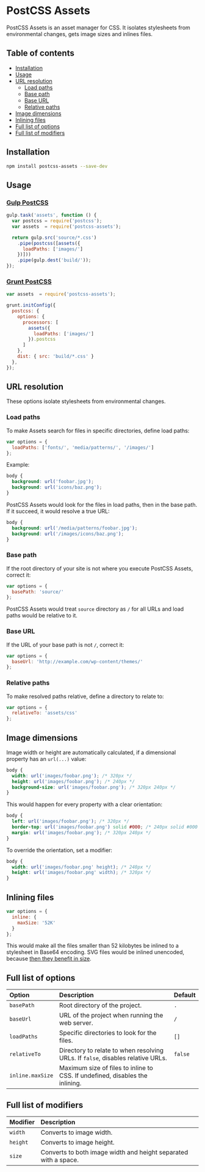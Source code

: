 PostCSS Assets
==============

PostCSS Assets is an asset manager for CSS. It isolates stylesheets from environmental changes, gets image sizes and inlines files.

Table of contents
-----------------

* [Installation](#installation)
* [Usage](#usage)
* [URL resolution](#url-resolution)
  * [Load paths](#load-paths)
  * [Base path](#base-path)
  * [Base URL](#base-url)
  * [Relative paths](#relative-paths)
* [Image dimensions](#image-dimensions)
* [Inlining files](#inlining-files)
* [Full list of options](#full-list-of-options)
* [Full list of modifiers](#full-list-of-modifiers)

Installation
------------

```bash
npm install postcss-assets --save-dev
```

Usage
-----

### [Gulp PostCSS](https://github.com/w0rm/gulp-postcss)

```js
gulp.task('assets', function () {
  var postcss = require('postcss');
  var assets  = require('postcss-assets');

  return gulp.src('source/*.css')
    .pipe(postcss([assets({
      loadPaths: ['images/']
    })]))
    .pipe(gulp.dest('build/'));
});
```

### [Grunt PostCSS](https://github.com/nDmitry/grunt-postcss)

```js
var assets  = require('postcss-assets');

grunt.initConfig({
  postcss: {
    options: {
      processors: [
        assets({
          loadPaths: ['images/']
        }).postcss
      ]
    },
    dist: { src: 'build/*.css' }
  },
});
```

URL resolution
--------------

These options isolate stylesheets from environmental changes.

### Load paths

To make Assets search for files in specific directories, define load paths:

```js
var options = {
  loadPaths: ['fonts/', 'media/patterns/', '/images/']
};
```

Example:

```css
body {
  background: url('foobar.jpg');
  background: url('icons/baz.png');
}
```

PostCSS Assets would look for the files in load paths, then in the base path. If it succeed, it would resolve a true URL:

```css
body {
  background: url('/media/patterns/foobar.jpg');
  background: url('/images/icons/baz.png');
}
```

### Base path

If the root directory of your site is not where you execute PostCSS Assets, correct it:
```js
var options = {
  basePath: 'source/'
};
```

PostCSS Assets would treat `source` directory as `/` for all URLs and load paths would be relative to it.

### Base URL

If the URL of your base path is not `/`, correct it:
```js
var options = {
  baseUrl: 'http://example.com/wp-content/themes/'
};
```

### Relative paths

To make resolved paths relative, define a directory to relate to:
```js
var options = {
  relativeTo: 'assets/css'
};
```

Image dimensions
----------------

Image width or height are automatically calculated, if a dimensional property has an ```url(...)``` value:

```css
body {
  width: url('images/foobar.png'); /* 320px */
  height: url('images/foobar.png'); /* 240px */
  background-size: url('images/foobar.png'); /* 320px 240px */
}
```

This would happen for every property with a clear orientation:

```css
body {
  left: url('images/foobar.png'); /* 320px */
  border-top: url('images/foobar.png') solid #000; /* 240px solid #000 */
  margin: url('images/foobar.png'); /* 320px 240px */
}
```

To override the orientation, set a modifier:

```css
body {
  width: url('images/foobar.png' height); /* 240px */
  height: url('images/foobar.png' width); /* 320px */
}
```

Inlining files
--------------

```js
var options = {
  inline: {
    maxSize: '52K'
  }
};
```

This would make all the files smaller than 52 kilobytes be inlined to a stylesheet in Base64 encoding. SVG files would be inlined unencoded, because [then they benefit in size](http://css-tricks.com/probably-dont-base64-svg/).

Full list of options
--------------------

| Option           | Description                                                                     | Default |
|:-----------------|:--------------------------------------------------------------------------------|:--------|
| `basePath`       | Root directory of the project.                                                  | `.`     |
| `baseUrl`        | URL of the project when running the web server.                                 | `/`     |
| `loadPaths`      | Specific directories to look for the files.                                     | `[]`    |
| `relativeTo`     | Directory to relate to when resolving URLs. If `false`, disables relative URLs. | `false` |
| `inline.maxSize` | Maximum size of files to inline to CSS. If undefined, disables the inlining.    |         |

Full list of modifiers
----------------------

| Modifier | Description                                                     |
|:---------|:----------------------------------------------------------------|
| `width`  | Converts to image width.                                        |
| `height` | Converts to image height.                                       |
| `size`   | Converts to both image width and height separated with a space. |
